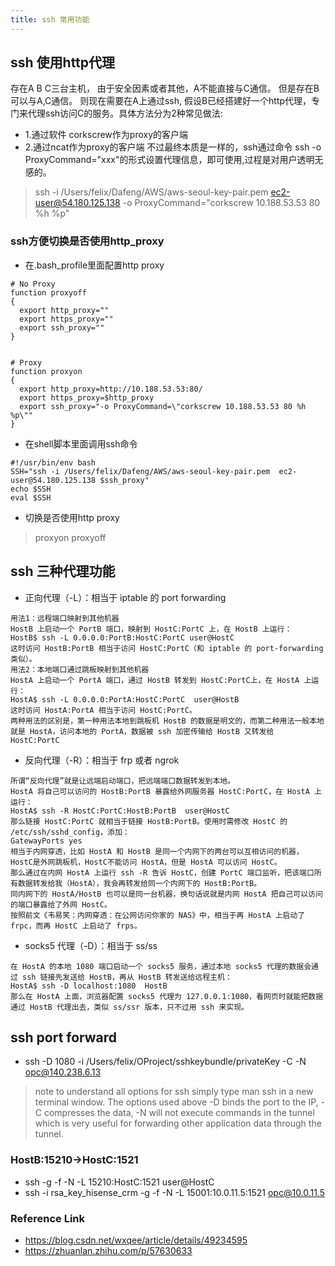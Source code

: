 ```yaml
---
title: ssh 常用功能
---
```

## ssh 使用http代理 
存在A B C三台主机， 由于安全因素或者其他，A不能直接与C通信。 但是存在B可以与A,C通信。 则现在需要在A上通过ssh, 假设B已经搭建好一个http代理，专门来代理ssh访问C的服务。具体方法分为2种常见做法:
- 1.通过软件 corkscrew作为proxy的客户端
- 2.通过ncat作为proxy的客户端
不过最终本质是一样的，ssh通过命令 ssh -o ProxyCommand="xxx"的形式设置代理信息，即可使用,过程是对用户透明无感的。
> ssh -i /Users/felix/Dafeng/AWS/aws-seoul-key-pair.pem  ec2-user@54.180.125.138  -o  ProxyCommand="corkscrew 10.188.53.53 80 %h %p"

### ssh方便切换是否使用http_proxy
- 在.bash_profile里面配置http proxy
```
# No Proxy
function proxyoff
{
  export http_proxy=""
  export https_proxy=""
  export ssh_proxy=""
}


# Proxy
function proxyon
{
  export http_proxy=http://10.188.53.53:80/
  export https_proxy=$http_proxy
  export ssh_proxy="-o ProxyCommand=\"corkscrew 10.188.53.53 80 %h %p\""
}
```
- 在shell脚本里面调用ssh命令
```
#!/usr/bin/env bash
SSH="ssh -i /Users/felix/Dafeng/AWS/aws-seoul-key-pair.pem  ec2-user@54.180.125.138 $ssh_proxy"
echo $SSH
eval $SSH
```
- 切换是否使用http proxy
> proxyon proxyoff 


## ssh 三种代理功能

- 正向代理（-L）：相当于 iptable 的 port forwarding
```
用法1：远程端口映射到其他机器
HostB 上启动一个 PortB 端口，映射到 HostC:PortC 上，在 HostB 上运行：
HostB$ ssh -L 0.0.0.0:PortB:HostC:PortC user@HostC
这时访问 HostB:PortB 相当于访问 HostC:PortC（和 iptable 的 port-forwarding 类似）。
用法2：本地端口通过跳板映射到其他机器
HostA 上启动一个 PortA 端口，通过 HostB 转发到 HostC:PortC上，在 HostA 上运行：
HostA$ ssh -L 0.0.0.0:PortA:HostC:PortC  user@HostB
这时访问 HostA:PortA 相当于访问 HostC:PortC。
两种用法的区别是，第一种用法本地到跳板机 HostB 的数据是明文的，而第二种用法一般本地就是 HostA，访问本地的 PortA，数据被 ssh 加密传输给 HostB 又转发给 HostC:PortC
```
- 反向代理（-R）：相当于 frp 或者 ngrok
```
所谓“反向代理”就是让远端启动端口，把远端端口数据转发到本地。
HostA 将自己可以访问的 HostB:PortB 暴露给外网服务器 HostC:PortC，在 HostA 上运行：
HostA$ ssh -R HostC:PortC:HostB:PortB  user@HostC
那么链接 HostC:PortC 就相当于链接 HostB:PortB。使用时需修改 HostC 的 /etc/ssh/sshd_config，添加：
GatewayPorts yes
相当于内网穿透，比如 HostA 和 HostB 是同一个内网下的两台可以互相访问的机器，HostC是外网跳板机，HostC不能访问 HostA，但是 HostA 可以访问 HostC。
那么通过在内网 HostA 上运行 ssh -R 告诉 HostC，创建 PortC 端口监听，把该端口所有数据转发给我（HostA），我会再转发给同一个内网下的 HostB:PortB。
同内网下的 HostA/HostB 也可以是同一台机器，换句话说就是内网 HostA 把自己可以访问的端口暴露给了外网 HostC。
按照前文《韦易笑：内网穿透：在公网访问你家的 NAS》中，相当于再 HostA 上启动了 frpc，而再 HostC 上启动了 frps。
```
- socks5 代理（-D）：相当于 ss/ss
```
在 HostA 的本地 1080 端口启动一个 socks5 服务，通过本地 socks5 代理的数据会通过 ssh 链接先发送给 HostB，再从 HostB 转发送给远程主机：
HostA$ ssh -D localhost:1080  HostB
那么在 HostA 上面，浏览器配置 socks5 代理为 127.0.0.1:1080，看网页时就能把数据通过 HostB 代理出去，类似 ss/ssr 版本，只不过用 ssh 来实现。
```

## ssh port forward
- ssh -D 1080 -i /Users/felix/OProject/sshkeybundle/privateKey -C -N opc@140.238.6.13

>note to understand all options for ssh simply type man ssh in a new terminal window. The options used above -D binds the port to the IP, -C compresses the data, -N will not execute commands in the tunnel which is very useful for forwarding other application data through the tunnel.

### HostB:15210->HostC:1521
- ssh -g -f -N -L 15210:HostC:1521 user@HostC
- ssh -i rsa_key_hisense_crm -g -f -N -L 15001:10.0.11.5:1521 opc@10.0.11.5


### Reference Link
- https://blog.csdn.net/wxqee/article/details/49234595
- https://zhuanlan.zhihu.com/p/57630633
